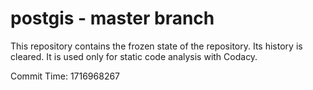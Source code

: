 # postgis - master branch

This repository contains the frozen state of the repository.
Its history is cleared. It is used only for static code
analysis with Codacy.

Commit Time: 1716968267